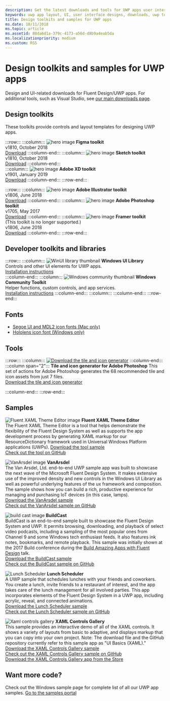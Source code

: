 ```yaml
---
description: Get the latest downloads and tools for UWP apps user interface layout and controls designs.
keywords: uwp app layout, UI, user interface designs, downloads, uwp tools
title: Design toolkits and samples for UWP apps
ms.date: 10/11/2018
ms.topic: article
ms.assetid: 88da6d1a-379c-4173-a56d-d8b9a4eab5da
ms.localizationpriority: medium
ms.custom: RS5
---
```

# Design toolkits and samples for UWP apps
 

Design and UI-related downloads for Fluent Design/UWP apps. For additional tools, such as Visual Studio, see <a href="https://developer.microsoft.com/downloads">our main downloads page</a>. 


## Design toolkits

These toolkits provide controls and layout templates for designing UWP apps.

:::row:::
    :::column:::
        ![hero image](images/figma.png)
        <b>Figma toolkit</b><br>
        v1810, October 2018<br>
        <a href="https://aka.ms/figmatoolkit">Download</a>
    :::column-end:::
    :::column:::
        ![hero image](images/sketch.png)
        <b>Sketch toolkit</b><br>
        v1810, October 2018<br>
        <a href="https://aka.ms/sketchtoolkit">Download</a>
    :::column-end:::    
    :::column:::
        ![hero image](images/adobe-xd.png)
        <b>Adobe XD toolkit</b><br>
        v1901, January 2019<br>
        <a href="https://aka.ms/adobexdtoolkit">Download</a>
    :::column-end:::
:::row-end:::

:::row:::
    :::column:::
        ![hero image](images/adobe-illustrator.png)
        <b>Adobe Illustrator toolkit</b><br>
        v1806, June 2018<br>
        <a href="https://aka.ms/adobeillustratortoolkit">Download</a>
    :::column-end:::
    :::column:::
        ![hero image](images/adobe-photoshop.png)
        <b>Adobe Photoshop toolkit</b><br>
        v1705, May 2017<br>
        <a href="https://aka.ms/adobephotoshoptoolkit">Download</a>
    :::column-end:::
    :::column:::
        ![hero image](images/framer.png)
        <b>Framer toolkit</b><br>
        (This toolkit is no longer supported.)<br/>
        v1806, June 2018<br>
        <a href="https://aka.ms/framertoolkit">Download</a>
    :::column-end:::
:::row-end:::

## Developer toolkits and libraries

:::row:::
    :::column:::
        ![WinUI library thumbnail](images/WinUI-library.png)
        <b>Windows UI Library</b><br>
        Controls and other UI elements for UWP apps.<br/>
        <a href="/uwp/toolkits/winui/getting-started">Installation instructions</a><br/>
    :::column-end:::
    :::column:::
        ![Windows community thumbnail](images/Windows-community-toolkit.png)
        <b>Windows Community Toolkit</b><br>
        Helper functions, custom controls, and app services.<br />
        <a href="/windows/uwpcommunitytoolkit/getting-started">Installation instructions</a>
    :::column-end:::
    :::column:::
    :::column-end:::
:::row-end:::

## Fonts

* <a href="https://aka.ms/SegoeFonts">Segoe UI and MDL2 icon fonts (Mac only)</a>
* <a href="https://aka.ms/hololensiconfont">Hololens icon font (Windows only)</a>

## Tools

:::row:::
    :::column:::
        <a href="https://go.microsoft.com/fwlink/p/?LinkId=760394"><img src="images/tile-icon-generator.png" alt="Download the tile and icon generator"/></a>
    :::column-end:::
    :::column span="2":::
      **Tile and icon generator for Adobe Photoshop**
      This set of actions for Adobe Photoshop generates the 68 recommended tile and icon assets from just 7 files. <br/><a href="https://go.microsoft.com/fwlink/p/?LinkId=760394">Download the tile and icon generator</a></p>
    :::column-end:::
:::row-end:::

    
## Samples

![Fluent XAML Theme Editor image](images/XamlThemeEditor_screenshot.png)
**Fluent XAML Theme Editor**<br>
The Fluent XAML Theme Editor is a tool that helps demonstrate the flexibility of the Fluent Design System as well as supports the app development process by generating XAML markup for our ResourceDictionary framework used in Universal Windows Platform applications (UWPs).
<a href="https://github.com/Microsoft/fluent-xaml-theme-editor/archive/master.zip">Download the tool sample</a> <br><a href="https://github.com/Microsoft/fluent-xaml-theme-editor">Check out the tool on GitHub</a>

![VanArsdel image](images/VanArsdel_Screenshot.png)
**VanArsdel**<br>
The Van Arsdel, Ltd. end-to-end UWP sample app was built to showcase the next wave of the Microsoft Fluent Design System. It makes extensive use of the improved density and new controls in the <a herf="https://docs.microsoft.com/uwp/toolkits/winui/">Windows UI Library</a> as well as powerful underlying features of the ux framework and composition. The sample shows how you can build a rich, productive experience for managing and purchasing IoT devices (in this case, lamps).<br>
<a href="https://github.com/Microsoft/VanArsdel/archive/master.zip">Download the VanArsdel sample</a> <br><a href="https://github.com/microsoft/vanarsdel">Check out the VanArsdel sample on GitHub</a>

![build cast image](images/buildcast.png)
**BuildCast**<br>
BuildCast is an end-to-end sample built to showcase the Fluent Design System and UWP. It permits browsing, downloading, and playback of select video podcasts, including a sampling of the most popular ones from Channel 9 and some Windows tech enthusiast feeds. It also features ink notes, bookmarks, and remote playback. This sample was initially shown at the 2017 Build conference during the <a href="https://channel9.msdn.com/Events/Build/2017/B8034">Build Amazing Apps with Fluent Design</a> talk. <br>
<a href="https://github.com/Microsoft/BuildCast/archive/master.zip">Download the BuildCast sample</a> <br><a href="https://github.com/Microsoft/BuildCast">Check out the BuildCast sample on GitHub</a>

![Lunch Scheduler](images/lunchscheduler.png)
**Lunch Scheduler**<br>
A UWP sample that schedules lunches with your friends and coworkers. You create a lunch, invite friends to a restaurant of interest, and the app takes care of the lunch management for all involved parties. This app incorporates elements of the Fluent Design System in a UWP app, including acrylic, reveal, and connected animations. <br/><a href="https://github.com/Microsoft/Windows-appsample-lunch-scheduler/archive/master.zip">Download the Lunch Scheduler sample</a><br/><a href="https://github.com/Microsoft/Windows-appsample-lunch-scheduler">Check out the Lunch Scheduler sample on GitHub</a></p>  

![Xaml controls gallery](images/xaml-controls-gallery.png)
**XAML Controls Gallery**<br>
This sample provides an interactive demo of all of the XAML controls. It shows a variety of layouts from basic to adaptive, and displays markup that you can copy into your own project. Note: The download file and the GitHub repository currently refer to this sample app as "UI Basics (XAML)." <br/><a href="https://github.com/Microsoft/Windows-universal-samples/archive/master.zip">Download the XAML Controls Gallery sample</a><br/><a href="https://github.com/Microsoft/Xaml-Controls-Gallery">Check out the XAML Controls Gallery sample on GitHub</a> <br/><a href="https://www.microsoft.com/store/apps/9msvh128x2zt">Download the XAML Controls Gallery app from the Store</a></p>

## Want more code?

Check out the Windows sample page for complete list of all our UWP app samples. <a href="https://developer.microsoft.com/samples">Go to the samples portal</a>
